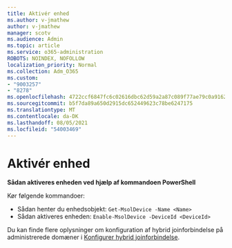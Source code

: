 ```yaml
---
title: Aktivér enhed
ms.author: v-jmathew
author: v-jmathew
manager: scotv
ms.audience: Admin
ms.topic: article
ms.service: o365-administration
ROBOTS: NOINDEX, NOFOLLOW
localization_priority: Normal
ms.collection: Adm_O365
ms.custom:
- "9003257"
- "8278"
ms.openlocfilehash: 4722ccf6847fc6c02616dbc62d59a2a87c089f77ae79c0a916211af6c5f2a6d0
ms.sourcegitcommit: b5f7da89a650d2915dc652449623c78be6247175
ms.translationtype: MT
ms.contentlocale: da-DK
ms.lasthandoff: 08/05/2021
ms.locfileid: "54003469"
---
```

# <a name="enable-device"></a>Aktivér enhed

**Sådan aktiveres enheden ved hjælp af kommandoen PowerShell**

Kør følgende kommandoer:

- Sådan henter du enhedsobjekt: `Get-MsolDevice -Name <Name>`
- Sådan aktiveres enheden: `Enable-MsolDevice -DeviceId <DeviceId>`

Du kan finde flere oplysninger om konfiguration af hybrid joinforbindelse på administrerede domæner i [Konfigurer hybrid joinforbindelse](https://docs.microsoft.com/azure/active-directory/devices/hybrid-azuread-join-managed-domains).
